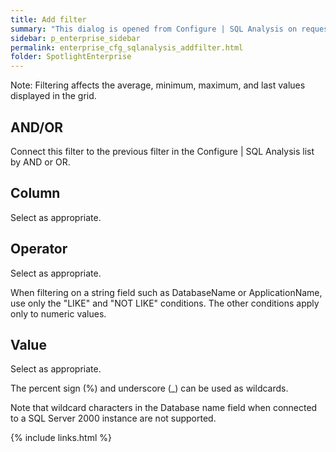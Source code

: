 ```yaml
---
title: Add filter
summary: "This dialog is opened from Configure | SQL Analysis on request to add a filter. Filters determine what SQL Analysis data is collected from the SQL Server instance. SQL Analysis is used to determine what data is collected and displayed in the SQL Analysis - Workload View and the SQL Server | SQL Activity Drilldown | SQL Analysis page."
sidebar: p_enterprise_sidebar
permalink: enterprise_cfg_sqlanalysis_addfilter.html
folder: SpotlightEnterprise
---
```




Note: Filtering affects the average, minimum, maximum, and last values displayed in the grid.

## AND/OR

Connect this filter to the previous filter in the Configure \| SQL Analysis list by AND or OR.

## Column

Select as appropriate.

## Operator

Select as appropriate.

When filtering on a string field such as DatabaseName or ApplicationName, use only the "LIKE" and "NOT LIKE" conditions. The other conditions apply only to numeric values.

## Value
 Select as appropriate.

The percent sign (%) and underscore (_) can be used as wildcards.

Note that wildcard characters in the Database name field when connected to a SQL Server 2000 instance are not supported.




{% include links.html %}
